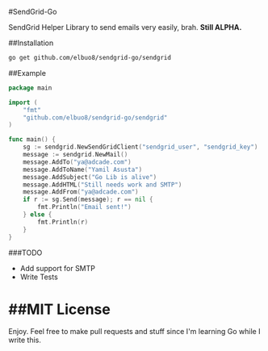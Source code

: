 #SendGrid-Go

SendGrid Helper Library to send emails very easily, brah. **Still ALPHA.**

##Installation

```bash
go get github.com/elbuo8/sendgrid-go/sendgrid
```

##Example

```Go
package main

import (
	"fmt"
	"github.com/elbuo8/sendgrid-go/sendgrid"
)

func main() {
	sg := sendgrid.NewSendGridClient("sendgrid_user", "sendgrid_key")
	message := sendgrid.NewMail()
	message.AddTo("ya@adcade.com")
	message.AddToName("Yamil Asusta")
	message.AddSubject("Go Lib is alive")
	message.AddHTML("Still needs work and SMTP")
	message.AddFrom("ya@adcade.com")
	if r := sg.Send(message); r == nil {
		fmt.Println("Email sent!")
	} else {
		fmt.Println(r)
	}
}

```

###TODO

* Add support for SMTP
* Write Tests

##MIT License
===
Enjoy. Feel free to make pull requests and stuff since I'm learning Go while I write this.
